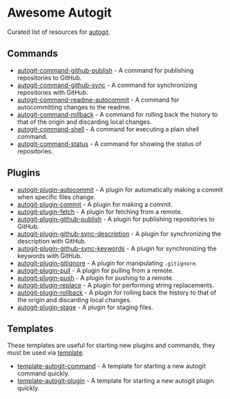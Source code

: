 
# Awesome Autogit

Curated list of resources for [autogit](https://github.com/fabiospampinato/autogit).

## Commands

- [autogit-command-github-publish](https://github.com/fabiospampinato/autogit-command-github-publish) - A command for publishing repositories to GitHub.
- [autogit-command-github-sync](https://github.com/fabiospampinato/autogit-command-github-sync) - A command for synchronizing repositories with GitHub.
- [autogit-command-readme-autocommit](https://github.com/fabiospampinato/autogit-command-readme-autocommit) - A command for autocommitting changes to the readme.
- [autogit-command-rollback](https://github.com/fabiospampinato/autogit-command-rollback) - A command for rolling back the history to that of the origin and discarding local changes.
- [autogit-command-shell](https://github.com/fabiospampinato/autogit-command-shell) - A command for executing a plain shell command.
- [autogit-command-status](https://github.com/fabiospampinato/autogit-command-status) - A command for showing the status of repositories.

## Plugins

- [autogit-plugin-autocommit](https://github.com/fabiospampinato/autogit-plugin-autocommit) - A plugin for automatically making a commit when specific files change.
- [autogit-plugin-commit](https://github.com/fabiospampinato/autogit-plugin-commit) - A plugin for making a commit.
- [autogit-plugin-fetch](https://github.com/fabiospampinato/autogit-plugin-fetch) - A plugin for fetching from a remote.
- [autogit-plugin-github-publish](https://github.com/fabiospampinato/autogit-plugin-github-publish) - A plugin for publishing repositories to GitHub.
- [autogit-plugin-github-sync-description](https://github.com/fabiospampinato/autogit-plugin-github-sync-description) - A plugin for synchronizing the description with GitHub.
- [autogit-plugin-github-sync-keywords](https://github.com/fabiospampinato/autogit-plugin-github-sync-keywords) - A plugin for synchronizing the keywords with GitHub.
- [autogit-plugin-gitignore](https://github.com/fabiospampinato/autogit-plugin-gitignore) - A plugin for manipulating `.gitignore`.
- [autogit-plugin-pull](https://github.com/fabiospampinato/autogit-plugin-pull) - A plugin for pulling from a remote.
- [autogit-plugin-push](https://github.com/fabiospampinato/autogit-plugin-push) - A plugin for pushing to a remote.
- [autogit-plugin-replace](https://github.com/fabiospampinato/autogit-plugin-replace) - A plugin for performing string replacements.
- [autogit-plugin-rollback](https://github.com/fabiospampinato/autogit-plugin-rollback) - A plugin for rolling back the history to that of the origin and discarding local changes.
- [autogit-plugin-stage](https://github.com/fabiospampinato/autogit-plugin-stage) - A plugin for staging files.

## Templates

These templates are useful for starting new plugins and commands, they must be used via [template](https://github.com/fabiospampinato/template).

- [template-autogit-command](https://github.com/fabiospampinato/template-autogit-command) - A template for starting a new autogit command quickly.
- [template-autogit-plugin](https://github.com/fabiospampinato/template-autogit-plugin) - A template for starting a new autogit plugin quickly.
